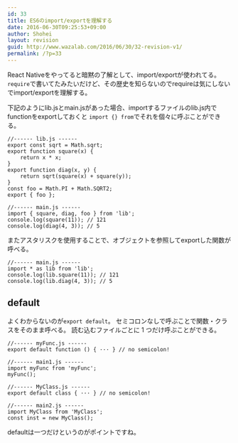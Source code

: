 ```yaml
---
id: 33
title: ES6のimport/exportを理解する
date: 2016-06-30T09:25:53+09:00
author: Shohei
layout: revision
guid: http://www.wazalab.com/2016/06/30/32-revision-v1/
permalink: /?p=33
---
```

React Nativeをやってると暗黙の了解として、import/exportが使われてる。
`require`で書いてたみたいだけど、その歴史を知らないのでrequireは気にしないでimport/exportを理解する。

下記のようにlib.jsとmain.jsがあった場合、importするファイルのlib.js内でfunctionをexportしておくと
`import {} from`でそれを個々に呼ぶことができる。

```
//------ lib.js ------
export const sqrt = Math.sqrt;
export function square(x) {
    return x * x;
}
export function diag(x, y) {
    return sqrt(square(x) + square(y));
}
const foo = Math.PI + Math.SQRT2;
export { foo };

//------ main.js ------
import { square, diag, foo } from 'lib';
console.log(square(11)); // 121
console.log(diag(4, 3)); // 5
```

またアスタリスクを使用することで、オブジェクトを参照してexportした関数が呼べる。
```
//------ main.js ------
import * as lib from 'lib';
console.log(lib.square(11)); // 121
console.log(lib.diag(4, 3)); // 5
```
## default

よくわからないのが`export default`。
セミコロンなしで呼ぶことで関数・クラスをそのまま呼べる。
読む込むファイルごとに 1 つだけ呼ぶことができる。

```
//------ myFunc.js ------
export default function () { ··· } // no semicolon!

//------ main1.js ------
import myFunc from 'myFunc';
myFunc();
```
```
//------ MyClass.js ------
export default class { ··· } // no semicolon!

//------ main2.js ------
import MyClass from 'MyClass';
const inst = new MyClass();
```

defaultは一つだけというのがポイントですね。



